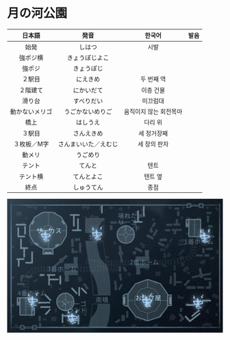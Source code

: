 # 月の河公園

|日本語|発音|한국어|발음|
|:-:|:-:|:-:|:-:|
|始発|しはつ|시발||
|強ポジ横|きょうぽじよこ|||
|強ポジ|きょうぽじ|||
|２駅目|にえきめ|두 번째 역||
|２階建て|にかいだて|이층 건물||
|滑り台|すべりだい|미끄럼대||
|動かないメリゴ|うごかないめりご|움직이지 않는 회전목마||
|橋上|はしうえ|다리 위||
|３駅目|さんえきめ|세 정거장째||
|３枚板／M字|さんまいいた／えむじ|세 장의 판자||
|動メリ|うごめり|||
|テント|てんと|텐트||
|テント横|てんとよこ|텐트 옆||
|終点|しゅうてん|종점||

![月の河公園](./map_images/moonlit_river_park.png)